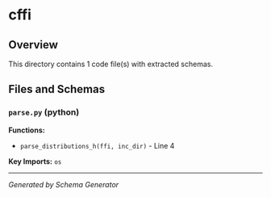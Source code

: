 # cffi

## Overview

This directory contains 1 code file(s) with extracted schemas.

## Files and Schemas

### `parse.py` (python)

**Functions:**
- `parse_distributions_h(ffi, inc_dir)` - Line 4

**Key Imports:** `os`

---
*Generated by Schema Generator*